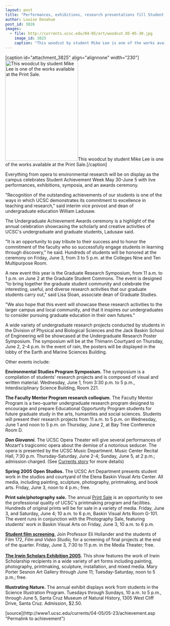```yaml
---
layout: post
title: "Performances, exhibitions, research presentations fill Student Achievement Week"
author: Louise Donahue
post_id: 3826
images:
  - file: http://currents.ucsc.edu/04-05/art/woodcut.05-05-30.jpg
    image_id: 3825
    caption: "This woodcut by student Mike Lee is one of the works available at the Print Sale."
---
```


[caption id="attachment_3825" align="alignnone" width="230"]<a href="http://localhost/mysite/wp-content/uploads/2005/05/woodcut.05-05-30.jpg"><img class="size-full wp-image-3825" src="http://localhost/mysite/wp-content/uploads/2005/05/woodcut.05-05-30.jpg" alt="This woodcut by student Mike Lee is one of the works available at the Print Sale." width="230" height="317" /></a>This woodcut by student Mike Lee is one of the works available at the Print Sale.[/caption]
<a name="content" id="content"></a>
<p>
  Everything from opera to environmental research will be on display as the campus celebrates Student Achievement Week May 30-June 5 with live performances, exhibitions, symposia, and an awards ceremony.
</p>
<p>
  "Recognition of the outstanding achievements of our students is one of the ways in which UCSC demonstrates its commitment to excellence in teaching and research," said interim vice provost and dean of undergraduate education William Ladusaw.<br>
</p>
<p>
  The Undergraduate Achievement Awards ceremony is a highlight of the annual celebration showcasing the scholarly and creative activities of UCSC's undergraduate and graduate students, Ladusaw said.
</p>
<p>
  "It is an opportunity to pay tribute to their success and to honor the commitment of the faculty who so successfully engage students in learning through discovery," he said. Hundreds of students will be honored at the ceremony on Friday, June 3, from 3 to 5 p.m. at the Colleges Nine and Ten Multipurpose Room.<br>
</p>
<p>
  A new event this year is the Graduate Research Symposium, from 11 a.m. to 1 p.m. on June 2 at the Graduate Student Commons. The event is designed "to bring together the graduate student community and celebrate the interesting, useful, and diverse research activities that our graduate students carry out," said Lisa Sloan, associate dean of Graduate Studies.
</p>
<p>
  "We also hope that this event will showcase these research activities to the larger campus and local community, and that it inspires our undergraduates to consider pursuing graduate education in their own futures."<br>
</p>
<p>
  A wide variety of undergraduate research projects conducted by students in the Division of Physical and Biological Sciences and the Jack Baskin School of Engineering will be showcased at the Undergraduate Research Poster Symposium. The symposium will be at the Thimann Courtyard on Thursday, June 2, 2-4 p.m. In the event of rain, the posters will be displayed in the lobby of the Earth and Marine Sciences Building.<br>
</p>
<p>
  Other events include:<br>
</p>
<p>
  <b>Environmental Studies Program Symposium.</b> The symposium is a compilation of students' research projects and is composed of visual and written material. Wednesday, June 1, from 3:30 p.m. to 5 p.m., Interdisciplinary Science Building, Room 221.<br>
</p>
<p>
  <b>The Faculty Mentor Program research colloqium.</b> The Faculty Mentor Program is a two-quarter undergraduate research program designed to encourage and prepare Educational Opportunity Program students for future graduate study in the arts, humanities and social sciences. Students will present their research projects from 11 a.m. to 5 p.m. on Wednesday, June 1 and noon to 5 p.m. on Thursday, June 2, at Bay Tree Conference Room D.<br>
</p>
<p>
  <i><b>Don Giovanni.</b></i> The UCSC Opera Theater will give several performances of Mozart's tragicomic opera about the demise of a notorious seducer. The opera is presented by the UCSC Music Department. Music Center Recital Hall, 7:30 p.m. Thursday-Saturday, June 2-4; Sunday, June 5, at 2 p.m.; admission charged. (See <a href="http://currents.ucsc.edu/04-05/05-23/brief-opera.asp">Currents story</a> for more details)
</p>
<p>
  <b>Spring 2005 Open Studios.</b> The UCSC Art Department presents student work in the studios and courtyard of the Elena Baskin Visual Arts Center. All media, including painting, sculpture, photography, printmaking, and book arts. Friday, June 3, noon to 4 p.m.; free.<br>
</p>
<p>
  <b>Print sale/photography sale.</b> The annual <a href="http://arts.ucsc.edu:16080/printsale/index.html">Print Sale</a> is an opportunity to see the professional quality of UCSC's printmaking program and facilities. Hundreds of original prints will be for sale in a variety of media. Friday, June 3, and Saturday, June 4; 10 a.m. to 6 p.m, Baskin Visual Arts Room G-101. The event runs in conjunction with the Photography Sale, featuring students' work in Baskin Visual Arts on Friday, June 3, 10 a.m. to 6 p.m.<br>
</p>
<p>
  <a href="http://film.ucsc.edu/events/"><b>Student film screening</b>.</a> Join Professor Eli Hollander and the students of Film 172, <i>Film and Video Studio,</i> for a screening of final projects at the end of the quarter. Friday, June 3, 7:30 to 11 p.m. in the Media Theater; free.<br>
  <br>
  <a href="http://currents.ucsc.edu/04-05/05-16/awards-irwin.asp"><b>The Irwin Scholars Exhibition 2005</b></a><b>.</b> This show features the work of Irwin Scholarship recipients in a wide variety of art forms including painting, photography, printmaking, sculpture, installation, and mixed media. Mary Porter Sesnon Art Gallery through June 11; Tuesday-Saturday, noon to 5 p.m.; free.<br>
</p>
<p>
  <b>Illustrating Nature.</b> The annual exhibit displays work from students in the Science Illustration Program. Tuesdays through Sundays, 10 a.m. to 5 p.m., through June 5, Santa Cruz Museum of Natural History, 1305 West Cliff Drive, Santa Cruz. Admission, $2.50.
</p>
[source](http://www1.ucsc.edu/currents/04-05/05-23/achievement.asp "Permalink to achievement")
